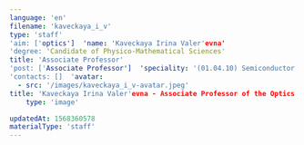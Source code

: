 ```yaml
---
language: 'en'
filename: 'kaveckaya_i_v'
type: 'staff'
'aim: ['optics']  'name: 'Kaveckaya Irina Valer'evna'
'degree: 'Candidate of Physico-Mathematical Sciences'
title: 'Associate Professor'
'post: ['Associate Professor']  'speciality: '(01.04.10) Semiconductor physics'
'contacts: []  'avatar:
  - src: '/images/kaveckaya_i_v-avatar.jpeg'
title: 'Kaveckaya Irina Valer'evna - Associate Professor of the Optics and spectroscopy Department'
    type: 'image'

updatedAt: 1568360578
materialType: 'staff'
---
```


